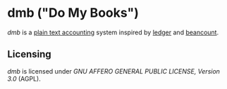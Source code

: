 # dmb ("Do My Books")

*dmb* is a [plain text accounting](https://plaintextaccounting.org/) system inspired by [ledger](https://github.com/ledger/ledger) and [beancount](https://github.com/beancount/beancount).


## Licensing

*dmb* is licensed under *GNU AFFERO GENERAL PUBLIC LICENSE, Version 3.0* (AGPL).